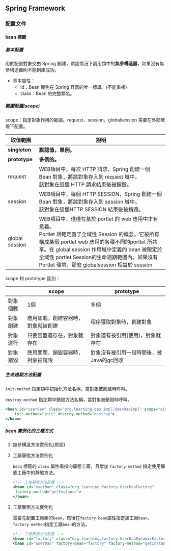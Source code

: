 ## Spring Framework

### 配置文件

#### bean 標籤

##### 基本配置

用於配置對象交由 Spring 創建，默認情況下調用類中的**無參構造器**，如果沒有無參構造器則不能創建成功。

+ 基本屬性：
  + id：Bean 實例在 Spring 容器的唯一標識。(不能重複)
  + class：Bean 的完整類名。

##### 範圍配置(scope)

scope：指定對象作用的範圍。request、session、globalsession 需要在外部環境下配置。

| 取值範圍       | 說明                                                         |
| -------------- | ------------------------------------------------------------ |
| **singleton**  | **默認值，單例。**                                           |
| **prototype**  | **多例的。**                                                 |
| request        | WEB項目中，每次 HTTP 請求，Spring 創建一個 Bean 對象，將該對象存入到 request 域中。<br />該對象在這個 HTTP 請求結束後被銷毀。 |
| session        | WEB項目中，每個 HTTP SESSION，Spring 創建一個 Bean 對象，將該對象存入到 session 域中。<br />該對象在這個HTTP SESSION 結束後被銷毀。 |
| global session | WEB項目中，僅僅在基於 portlet 的 web 應用中才有意義。<br />Portlet 規範定義了全域性 Session 的概念，它被所有構成某個 portlet web 應用的各種不同的portlet 所共享。在 global session 作用域中定義的 bean 被限定於全域性 portlet Session的生命週期範圍內。如果沒有 Portlet 環境，那麼 globalsession 相當於 session |

scope 和 prototype 區別：

|          | scope                              | prototype                                |
| -------- | ---------------------------------- | ---------------------------------------- |
| 對象個數 | 1個                                | 多個                                     |
| 對象創建 | 應用加載，創建容器時，對象就被創建 | 程序獲取對象時，創建對象                 |
| 對象運行 | 只要容器還存在，對象就存在         | 對象還有被引用(使用)，對象就存在         |
| 對象銷毀 | 應用關閉，銷毀容器時，對象被銷毀   | 對象沒有被引用一段時間後，被Java的gc回收 |

##### 生命週期方法配置

`init-method` 指定類中初始化方法名稱，當對象被創建時呼叫。

`destroy-method` 指定類中銷毀方法名稱，當對象被銷毀時呼叫。

```xml
<bean id="userDao" class="org.learning.dao.impl.UserDaoImpl" scope="singleton" 
	init-method="init" destroy-method="destroy">
</bean>
```

##### bean 實例化的三種方式

1. 無參構造方法實例化(默認)

2. 工廠靜態方法實例化

   `bean` 標籤的 `class` 屬性需指向靜態工廠，且增加 `factory-method` 指定使用靜態工廠中的靜態方法。

   ```xml
   <!-- 工廠靜態方法配置 -->
   <bean id="userDao" class="org.learning.factory.UserDaoFactory" 
   	factory-method="getInstance">
   </bean>
   ```

3. 工廠實例方法實例化

   需要先配置工廠類的`bean`，然後在`factory-bean`屬性指定該工廠`bean`，`factory-method`指定工廠`bean`的方法。

   ```xml
   <!-- 工廠實例方法配置 -->
   <bean id="factory" class="org.learning.factory.UserDaoDynamicFactory"></bean>
   <bean id="userDao" factory-bean="factory" factory-method="getInstance"></bean>
   ```

   

